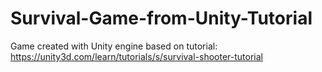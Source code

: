 # Survival-Game-from-Unity-Tutorial
Game created with Unity engine based on tutorial: https://unity3d.com/learn/tutorials/s/survival-shooter-tutorial
